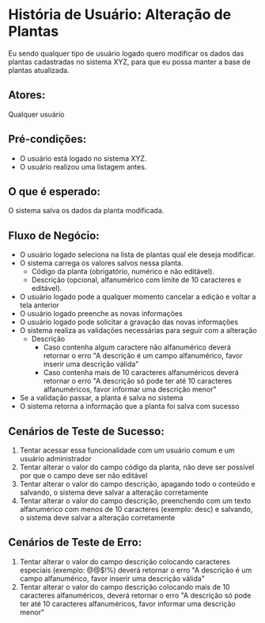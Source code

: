 # História de Usuário: Alteração de Plantas
Eu sendo qualquer tipo de usuário logado quero modificar os dados das plantas cadastradas no sistema XYZ, para que eu possa manter a base de plantas atualizada.

## Atores:
Qualquer usuário

## Pré-condições:
- O usuário está logado no sistema XYZ.
- O usuário realizou uma listagem antes.

## O que é esperado:
O sistema salva os dados da planta modificada.

## Fluxo de Negócio:
- O usuário logado seleciona na lista de plantas qual ele deseja modificar.
- O sistema carrega os valores salvos nessa planta.
  - Código da planta (obrigatório, numérico e não editável).
  - Descrição (opcional, alfanumérico com limite de 10 caracteres e editável).
- O usuário logado pode a qualquer momento cancelar a edição e voltar a tela anterior
- O usuário logado preenche as novas informações
- O usuário logado pode solicitar a gravação das novas informações
- O sistema realiza as validações necessárias para seguir com a alteração
  - Descrição
    - Caso contenha algum caractere não alfanumérico deverá retornar o erro "A descrição é um campo alfanumérico, favor inserir uma descrição válida"
    - Caso contenha mais de 10 caracteres alfanuméricos deverá retornar o erro "A descrição só pode ter até 10 caracteres alfanuméricos, favor informar uma descrição menor"
- Se a validação passar, a planta é salva no sistema
- O sistema retorna a informação que a planta foi salva com sucesso

## Cenários de Teste de Sucesso:
1. Tentar acessar essa funcionalidade com um usuário comum e um usuário administrador
2. Tentar alterar o valor do campo código da planta, não deve ser possível por que o campo deve ser não editável
3. Tentar alterar o valor do campo descrição, apagando todo o conteúdo e salvando, o sistema deve salvar a alteração corretamente
4. Tentar alterar o valor do campo descrição, preenchendo com um texto alfanumérico com menos de 10 caracteres (exemplo: desc) e salvando, o sistema deve salvar a alteração corretamente

## Cenários de Teste de Erro:
1. Tentar alterar o valor do campo descrição colocando caracteres especiais (exemplo: @@$!%) deverá retornar o erro "A descrição é um campo alfanumérico, favor inserir uma descrição válida"
2. Tentar alterar o valor do campo descrição colocando mais de 10 caracteres alfanuméricos, deverá retornar o erro "A descrição só pode ter até 10 caracteres alfanuméricos, favor informar uma descrição menor"
